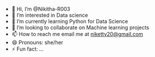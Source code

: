 - 👋 Hi, I’m @Nikitha-R003
- 👀 I’m interested in Data science
- 🌱 I’m currently learning Python for Data Science
- 💞️ I’m looking to collaborate on Machine learning projects
- 📫 How to reach me email me at niketty20@gmail.com
- 😄 Pronouns: she/her
- ⚡ Fun fact: ...

<!---
Nikitha-R003/Nikitha-R003 is a ✨ special ✨ repository because its `README.md` (this file) appears on your GitHub profile.
You can click the Preview link to take a look at your changes.
--->
